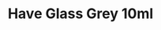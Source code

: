 ---
layout: product
title: "Have Glass Grey 10ml"
price: "330" 
desc: "Acrylic Laquer 10mL"
img_path: "/assets/img/RC245.webp"
brand: "AK "
available: true
special_offer: false
new: false
soon: false
cat: "020000"
subcat: "020200"
subsubcat: "020201"
sifra: "RC245"
popular: false
---